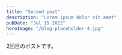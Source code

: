 ```yaml
---
title: "Second post"
description: "Lorem ipsum dolor sit amet"
pubDate: "Jul 15 2022"
heroImage: "/blog-placeholder-4.jpg"
---
```


2回目のポストです。

